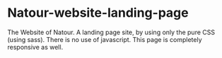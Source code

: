 # Natour-website-landing-page
The Website of Natour. A landing page site, by using only the pure CSS (using sass). There is no use of javascript. 
This page is completely responsive as well.

